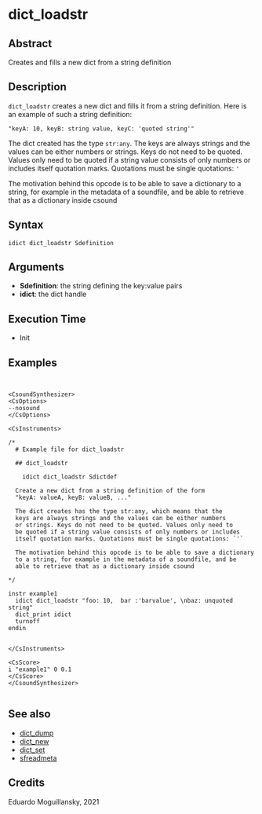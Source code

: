 # dict_loadstr

## Abstract

Creates and fills a new dict from a string definition


## Description

`dict_loadstr` creates a new dict and fills it from a string
definition. Here is an example of such a string definition:


    "keyA: 10, keyB: string value, keyC: 'quoted string'"


The dict created has the type `str:any`. The keys are always strings
and the values can be either numbers or strings. Keys do not need to
be quoted. Values only need to be quoted if a string value consists of
only numbers or includes itself quotation marks. Quotations must be
single quotations: `'`

The motivation behind this opcode is to be able to save a dictionary
to a string, for example in the metadata of a soundfile, and be
able to retrieve that as a dictionary inside csound
  
## Syntax

    idict dict_loadstr Sdefinition
    
## Arguments

* **Sdefinition**: the string defining the key:value pairs
* **idict**: the dict handle


## Execution Time

* Init

## Examples

```csound


<CsoundSynthesizer>
<CsOptions>
--nosound
</CsOptions>

<CsInstruments>

/*
  # Example file for dict_loadstr

  ## dict_loadstr

    idict dict_loadstr Sdictdef

  Create a new dict from a string definition of the form
  "keyA: valueA, keyB: valueB, ..."

  The dict creates has the type str:any, which means that the 
  keys are always strings and the values can be either numbers
  or strings. Keys do not need to be quoted. Values only need to
  be quoted if a string value consists of only numbers or includes
  itself quotation marks. Quotations must be single quotations: `'`

  The motivation behind this opcode is to be able to save a dictionary
  to a string, for example in the metadata of a soundfile, and be
  able to retrieve that as a dictionary inside csound
  
*/

instr example1
  idict dict_loadstr "foo: 10,  bar :'barvalue', \nbaz: unquoted string"
  dict_print idict
  turnoff
endin


</CsInstruments>

<CsScore>
i "example1" 0 0.1
</CsScore>
</CsoundSynthesizer>


```

## See also

* [dict_dump](dict_dump.md)
* [dict_new](dict_iter.md)
* [dict_set](dict_set.md)
* [sfreadmeta](sfreadmeta.md)

## Credits

Eduardo Moguillansky, 2021
